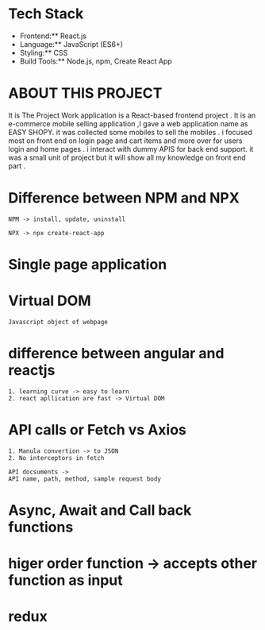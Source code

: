  # Tech Stack  

- Frontend:** React.js  
- Language:** JavaScript (ES6+)  
- Styling:** CSS  
- Build Tools:** Node.js, npm, Create React App

# ABOUT THIS PROJECT
It is The Project Work application is a React-based frontend project . It is an e-commerce mobile selling application ,I gave a web application name as EASY SHOPY. it was collected some mobiles to sell the mobiles . i focused most on front end on login page and cart items and more over for users login and home pages . i interact with dummy APIS for back end support. it was a small unit of project but it will show all my knowledge on front end part .

# Difference between NPM and NPX
    NPM -> install, update, uninstall

    NPX -> npx create-react-app 

# Single page application

# Virtual DOM
    Javascript object of webpage

# difference between angular and reactjs
    1. learning curve -> easy to learn
    2. react apllication are fast -> Virtual DOM

# API calls or Fetch vs Axios
    1. Manula convertion -> to JSON
    2. No interceptors in fetch

    API docsuments ->
    API name, path, method, sample request body
        
# Async, Await and Call back functions
# higer order function -> accepts other function as input
# redux












